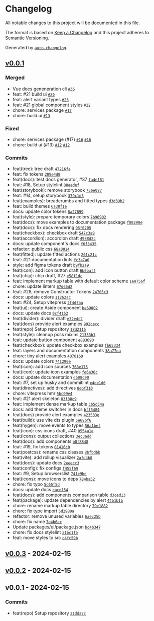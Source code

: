 # Changelog

All notable changes to this project will be documented in this file.

The format is based on [Keep a Changelog](https://keepachangelog.com/en/1.0.0/)
and this project adheres to [Semantic Versioning](https://semver.org/spec/v2.0.0.html).

Generated by [`auto-changelog`](https://github.com/CookPete/auto-changelog).

## [v0.0.1](https://github.com/acronis/ui-components-library/compare/v0.0.3...v0.0.1)

### Merged

- Vue docs geneneration cli [`#36`](https://github.com/acronis/ui-components-library/pull/36)
- feat: #21 build ui [`#26`](https://github.com/acronis/ui-components-library/pull/26)
- feat: alert variant types [`#23`](https://github.com/acronis/ui-components-library/pull/23)
- feat: #21 global component styles [`#22`](https://github.com/acronis/ui-components-library/pull/22)
- chore: services package [`#17`](https://github.com/acronis/ui-components-library/pull/17)
- chore: build ui [`#13`](https://github.com/acronis/ui-components-library/pull/13)

### Fixed

- chore: services package (#17) [`#16`](https://github.com/acronis/ui-components-library/issues/16) [`#16`](https://github.com/acronis/ui-components-library/issues/16)
- chore: build ui (#13) [`#12`](https://github.com/acronis/ui-components-library/issues/12) [`#12`](https://github.com/acronis/ui-components-library/issues/12)

### Commits

- feat(tree): tree draft [`47216fa`](https://github.com/acronis/ui-components-library/commit/47216fae326bcb471ae2c96da37fb33d222d12dc)
- feat: fix tokens [`289e4d8`](https://github.com/acronis/ui-components-library/commit/289e4d8a1cedfb4257a1d3ccb7d571af5a532bc7)
- feat(docs): test docs generator, #37 [`fa4e181`](https://github.com/acronis/ui-components-library/commit/fa4e181d84117fae8b9f38bf6db73c563d882d3f)
- feat: #18, Setup stylelint [`88aedef`](https://github.com/acronis/ui-components-library/commit/88aedef73ae96e1896b386c59d5b8ed5b58681fd)
- feat(storybook): remove storybook [`756e027`](https://github.com/acronis/ui-components-library/commit/756e0273ee865bf8fd9434f722e33a2d6f364ba3)
- feat: #14, setup storybook [`379c1d5`](https://github.com/acronis/ui-components-library/commit/379c1d5d8ea904d53680d19d90381cffd3de702e)
- feat(examples): breadcrumbs and fitted types [`d3d39b2`](https://github.com/acronis/ui-components-library/commit/d3d39b2a2ca91e5cd8516fafbdee0b3a00c09247)
- feat: build themes [`6a38f1e`](https://github.com/acronis/ui-components-library/commit/6a38f1ec01228cce616f03c61555e45dfef173a1)
- docs: update color tokens [`8a27899`](https://github.com/acronis/ui-components-library/commit/8a27899c0ad95d2cf412937f72269625d4771227)
- feat(style): prepare temporary colors [`7b96982`](https://github.com/acronis/ui-components-library/commit/7b9698221304c51c7dce85b3e05036231f9beca9)
- feat(docs): move examples to documentation package [`f88298e`](https://github.com/acronis/ui-components-library/commit/f88298e3283aa09078290cb5bc349b5dc09f030a)
- feat(docs): fix docs rendering [`95f0205`](https://github.com/acronis/ui-components-library/commit/95f0205951f50e75daeb2e3e97802bdb05d5dd17)
- feat(checkbox): checkbox draft [`547c3a9`](https://github.com/acronis/ui-components-library/commit/547c3a99a79b8fbb4c5959a8eb6a9a3af6037e45)
- feat(accordion): accordion draft [`4988d2c`](https://github.com/acronis/ui-components-library/commit/4988d2c6ddc3fb0d3b122ba11bf817117a726ead)
- docs: update component's docs [`f6f3435`](https://github.com/acronis/ui-components-library/commit/f6f3435bf7b2f7ea132500b23b80323baa86a300)
- refactor: public css [`68a0014`](https://github.com/acronis/ui-components-library/commit/68a0014f9bf7f74651d7beb05d8e7220c545764f)
- feat(fitted): update fitted actions [`26fc21c`](https://github.com/acronis/ui-components-library/commit/26fc21c1c99190fd958708901a59fe639a4a45b6)
- feat: #21 documentation lints [`fc3a7a0`](https://github.com/acronis/ui-components-library/commit/fc3a7a043d8d4370356675d8409270cd96333200)
- style: add figma tokens draft [`b9fb2a9`](https://github.com/acronis/ui-components-library/commit/b9fb2a981b29a013405843e9b04aa737f791f56c)
- feat(icon): add icon button draft [`6b6baff`](https://github.com/acronis/ui-components-library/commit/6b6bafffb98d73ca66cc639e04f04edf932b1f93)
- feat(chip): chip draft, #27 [`e58f1dc`](https://github.com/acronis/ui-components-library/commit/e58f1dcc122d0fc290c9e43014fa69584be64ef0)
- feat: implement markup table with default color scheme [`1e9756f`](https://github.com/acronis/ui-components-library/commit/1e9756f4ec8fa8919e466456a14ccba54c05bbbb)
- chore: update linters [`67d66d2`](https://github.com/acronis/ui-components-library/commit/67d66d23dc81ce2f367b5a8a884b2eb9e62d4758)
- feat: #28, remove Constructor Tokens [`24705c3`](https://github.com/acronis/ui-components-library/commit/24705c30c517527ed770db91d65b26f2e3e2ddf8)
- docs: update colors [`11262ac`](https://github.com/acronis/ui-components-library/commit/11262ac34ec3b149818480ca5a5ffcb8c6b3078f)
- feat: #24, Setup vitepress [`2f4d7aa`](https://github.com/acronis/ui-components-library/commit/2f4d7aace45817e7e54492c26c2ab8895d5d2778)
- feat(ui): create Aside component [`be69002`](https://github.com/acronis/ui-components-library/commit/be69002f718e8479899bbe8c15faf1988826055d)
- docs: update docs [`0cf4152`](https://github.com/acronis/ui-components-library/commit/0cf4152ef85d23e5c26c11383195b36ddcdadeda)
- feat(divider): divider draft [`e32e4c2`](https://github.com/acronis/ui-components-library/commit/e32e4c27fcd95cdebedd4c16db335225fb10feef)
- feat(docs) provide alert examples [`992cecc`](https://github.com/acronis/ui-components-library/commit/992cecc0277c333d9a93492f939b91b9da403d42)
- feat(repo) Setup repository [`18d2115`](https://github.com/acronis/ui-components-library/commit/18d211531ad6edfc2c3d4124c1671511df96f85e)
- feat(style): cleanup pcss mixins [`21333b1`](https://github.com/acronis/ui-components-library/commit/21333b1cf49c2af9ccc43d3ec3883be9168b6547)
- feat: update button component [`e883690`](https://github.com/acronis/ui-components-library/commit/e883690bd3f5f13f6b0a9b5f113133e8882044d5)
- feat(checkbox): update checkbox examples [`fb65334`](https://github.com/acronis/ui-components-library/commit/fb65334c49ac388e7bf7826736dc762365065b3b)
- feat: layers and documentation components [`38a77ea`](https://github.com/acronis/ui-components-library/commit/38a77ea985de877e0437b856988d99ab8eb03292)
- chore: tiny alert examples [`4070169`](https://github.com/acronis/ui-components-library/commit/40701692e34cc4231ed6c5bff362f8d40c7a17a7)
- docs: update colors [`741290e`](https://github.com/acronis/ui-components-library/commit/741290ec529827813cd62b375e5473d49a419b5e)
- feat(icon): add icon sources [`763e175`](https://github.com/acronis/ui-components-library/commit/763e1755cea28a6ca246d26e7ff9777f4421b543)
- feat(icon): update icon examples [`fe6a36c`](https://github.com/acronis/ui-components-library/commit/fe6a36c955e24943f425fc6c4eddb60569fe4494)
- docs: update documentation [`db08c90`](https://github.com/acronis/ui-components-library/commit/db08c90364588bd67b6b518e8e4ff30c78c371c7)
- feat: #7, set up husky and commitlint [`e4de1d6`](https://github.com/acronis/ui-components-library/commit/e4de1d66148b697784e4345cba7f092358f23dba)
- feat(directives): add directives [`8ebf310`](https://github.com/acronis/ui-components-library/commit/8ebf310187ddd5aa72e9c29d6556b6781b809377)
- chore: vitepress hmr [`5bc09e4`](https://github.com/acronis/ui-components-library/commit/5bc09e40a11f230f16c60c06652597bb1915061a)
- feat: #21 alert skeleton [`83f88c9`](https://github.com/acronis/ui-components-library/commit/83f88c94a7a88f2b4153a9f5279917843354393e)
- feat: implement dense markup table [`cb5d54a`](https://github.com/acronis/ui-components-library/commit/cb5d54a294e8147190900125c4ace4a23f5d8022)
- docs: add theme switcher in docs [`bff5484`](https://github.com/acronis/ui-components-library/commit/bff54848b3f2e66708f204abd52a5179234a424b)
- feat(docs) provide alert examples [`423533e`](https://github.com/acronis/ui-components-library/commit/423533e38477149c0ae33852933a0f8ecb5c9df3)
- feat(build): use vite dts plugin [`5e68bf6`](https://github.com/acronis/ui-components-library/commit/5e68bf6d235c760cb80f831dcb41c8f2049d524b)
- feat(hygen): move events to types [`56a1bef`](https://github.com/acronis/ui-components-library/commit/56a1beff1c9c0ba21ff6ddd6faf41f6af0304fcc)
- feat(icon): css icons draft, #40 [`0554a1a`](https://github.com/acronis/ui-components-library/commit/0554a1a57948a990f8cbc7f4ef0db788685090e5)
- feat(icons): output collections [`3ec3add`](https://github.com/acronis/ui-components-library/commit/3ec3add6ad78cc5be91c96e668479cf6dff0ac93)
- feat(docs): add components [`b8f8848`](https://github.com/acronis/ui-components-library/commit/b8f884891d6ed61d0a1c5df0faabf56abecd6022)
- feat: #19, fix tokens [`01416c0`](https://github.com/acronis/ui-components-library/commit/01416c0af073d7db01af68b96252c98425a3eb5d)
- feat(postcss): rename css classes [`8bfbdbb`](https://github.com/acronis/ui-components-library/commit/8bfbdbbd4d731de8d12ed5d1dd9214bfb70b1753)
- feat(vite): add rollup visualizer [`2afd4b8`](https://github.com/acronis/ui-components-library/commit/2afd4b8cea161d5d06ed7218b881d97b9a4357d8)
- feat(docs): update docs [`2eeecc3`](https://github.com/acronis/ui-components-library/commit/2eeecc3cd51ef5c5bba4994965b57238b01dd83c)
- feat(config): fix configs [`f455f69`](https://github.com/acronis/ui-components-library/commit/f455f69c28c9ab1e6d2f530875daa6676754e02c)
- feat: #9, Setup browserslist [`741e9bd`](https://github.com/acronis/ui-components-library/commit/741e9bdb0e8d7395310635b087e57bf95794ead7)
- feat(icons): move icons to deps [`784ba52`](https://github.com/acronis/ui-components-library/commit/784ba5272e54d444d9dd956941c3aa4bb08aa206)
- chore: fix typo [`5c65f5d`](https://github.com/acronis/ui-components-library/commit/5c65f5d9c99a4bed3bb787c8c99752a8a4037720)
- docs: update docs [`cace154`](https://github.com/acronis/ui-components-library/commit/cace1548ceb139324bed70dfada6e5bfa170b0e9)
- feat(docs): add components comparison table [`d3ced13`](https://github.com/acronis/ui-components-library/commit/d3ced1368aa14f3b671da6af7be8319318463ae0)
- feat(package): update dependencies by alert [`44b1b1b`](https://github.com/acronis/ui-components-library/commit/44b1b1ba1e14728601c1eb843ed384f18b755f96)
- chore: rename markup table directory [`79e1882`](https://github.com/acronis/ui-components-library/commit/79e1882d751ca2671871398a8efb94310d0be95b)
- chore: fix type import [`5d2980a`](https://github.com/acronis/ui-components-library/commit/5d2980a99da88363da4a1b86cbdd454a57cc71c2)
- refactor: remove unused variables [`6aec25b`](https://github.com/acronis/ui-components-library/commit/6aec25becad65a1a03051778409d12ebd56146f5)
- chore: fix name [`7e4b6ec`](https://github.com/acronis/ui-components-library/commit/7e4b6ec4820b5bfeb751bf15895db2bcd91e6e86)
- Update packages/ui/package.json [`bc4b347`](https://github.com/acronis/ui-components-library/commit/bc4b34748611b4835518452ff0e509ba455d9bbe)
- chore: fix docs stylelint [`a1bc1fb`](https://github.com/acronis/ui-components-library/commit/a1bc1fbaaa0437bbd8c9e39f5472b0baac160adc)
- feat: move styles to src [`c4fc59b`](https://github.com/acronis/ui-components-library/commit/c4fc59bef3bbaf59e33d35c9f4e97114897d5094)

## [v0.0.3](https://github.com/acronis/ui-components-library/compare/v0.0.2...v0.0.3) - 2024-02-15

## [v0.0.2](https://github.com/acronis/ui-components-library/compare/v0.0.1...v0.0.2) - 2024-02-15

## v0.0.1 - 2024-02-15

### Commits

- feat(repo) Setup repository [`21dda2c`](https://github.com/acronis/ui-components-library/commit/21dda2cb8d7881e5b5a338dddb43ab05d5ad0dd5)
